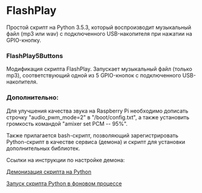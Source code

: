 # FlashPlay

Простой скрипт на Python 3.5.3, который воспроизводит музыкальный файл (mp3 или wav) с подключенного USB-накопителя при нажатии на GPIO-кнопку.

### FlashPlay5Buttons

Модификация скрипта FlashPlay. Запускает музыкальный файл (только mp3), соответствующий одной из 5 GPIO-кнопок с подключенного USB-накопителя.

### Дополнительно:

Для улучшения качества звука на Raspberry Pi необходимо дописать строчку "audio_pwm_mode=2" в "/boot/config.txt", а также установить громкость командой "amixer set PCM -- 95%".



Также прилагается bash-скрипт, позволяющий зарегистрировать Python-скрипт в качестве сервиса (демона) и скрипт для установки дополнительных библиотек.

Ссылки на инструкции по настройке демона:

[Демонизация скрипта на Python](https://thingsmatic.com/2016/06/18/daemonize-that-python-script/)

[Запуск скрипта Python в фоновом процессе](http://blog.scphillips.com/posts/2013/07/getting-a-python-script-to-run-in-the-background-as-a-service-on-boot/)
